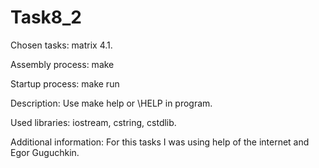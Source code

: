 # Task8_2
Chosen tasks: matrix 4.1.

Assembly process: make

Startup process: make run

Description: Use make help or \HELP in program.
			 
Used libraries: iostream, cstring, cstdlib.

Additional information: For this tasks I was using help of the internet and Egor Guguchkin.